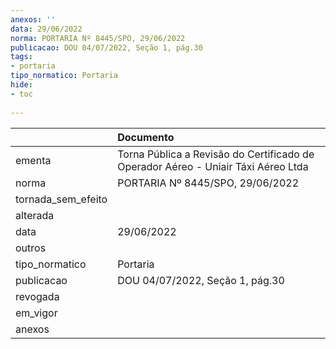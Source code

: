 ```yaml
---
anexos: ''
data: 29/06/2022
norma: PORTARIA Nº 8445/SPO, 29/06/2022
publicacao: DOU 04/07/2022, Seção 1, pág.30
tags:
- portaria
tipo_normatico: Portaria
hide: 
- toc 
 
---
```


|                    | Documento                                                                         |
|:-------------------|:----------------------------------------------------------------------------------|
| ementa             | Torna Pública a Revisão do Certificado de Operador Aéreo - Uniair Táxi Aéreo Ltda |
| norma              | PORTARIA Nº 8445/SPO, 29/06/2022                                                  |
| tornada_sem_efeito |                                                                                   |
| alterada           |                                                                                   |
| data               | 29/06/2022                                                                        |
| outros             |                                                                                   |
| tipo_normatico     | Portaria                                                                          |
| publicacao         | DOU 04/07/2022, Seção 1, pág.30                                                   |
| revogada           |                                                                                   |
| em_vigor           |                                                                                   |
| anexos             |                                                                                   |